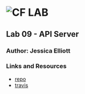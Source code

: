 ![CF](http://i.imgur.com/7v5ASc8.png) LAB
=================================================

##  Lab 09 - API Server

### Author: Jessica Elliott

### Links and Resources
* [repo](https://github.com/pnwjce/401-Lab-09)
* [travis](https://travis-ci.com/pnwjce/401-Lab-09)
